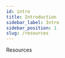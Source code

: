 ```yaml
---
id: intro
title: Introduction
sidebar_label: Intro
sidebar_position: 1
slug: /resources
---
```


Resources